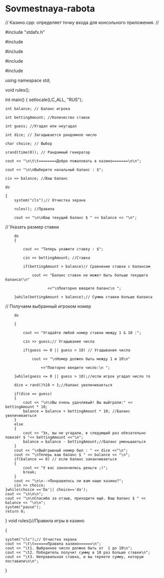 # Sovmestnaya-rabota

// Казино.cpp: определяет точку входа для консольного приложения.
//

#include "stdafx.h"

#include <iostream>

#include <string> 

#include <cstdlib> 

#include <ctime>

using namespace std;

void rules();

int main()
{
	setlocale(LC_ALL, "RUS");
	
    int balance; // Баланс игрока
    
    int bettingAmount; //Количество ставок
    
    int guess; //Угадал или неугадал
    
    int dice; // Загадывается рандомное число
    
    char choice; // Выбор
    
    srand(time(0)); // Рандомный генератор
    
    cout << "\n\t\t========Добро пожаловать в казино=======\n\n";
    
    cout << "\n\nВыберите начальный баланс : $";
    
    cin >> balance; //Ваш баланс
    
    do
    
    {
        system("cls");// Отчистка экрана
	
        rules(); //Правила
	
        cout << "\n\nВаш текущий баланс $ " << balance << "\n";
	
// Указать размер ставки

        do
        {
	
            cout << "Теперь укажите ставку : $";
	    
            cin >> bettingAmount; //Ставка
	    
            if(bettingAmount > balance)// Сравнение ставки с балансом
	    
                cout << "Баланс ставок не может быть больше текущего баланса!\n"
		
                       <<"\nПовторно введите баланс\n ";
		       
        }while(bettingAmount > balance);// Сумма ставки больше баланса
	
// Получаем выбранный игроком номер
	
        do
	
        {
	
            cout << "Угадайте любой номер ставки между 1 & 10 :";
	
            cin >> guess;// Угадывание числа
	
            if(guess <= 0 || guess > 10) // Угадывания числа 
	
                cout << "\nНомер должен быть между 1 и 10\n"
	
                    <<"Повторно введите число:\n ";
	
        }while(guess <= 0 || guess > 10);//если игрок угадал число то
	
        dice = rand()%10 + 1;//баланс увеличиваеться
	
        if(dice == guess)
        {
            cout << "\n\nВы очень удачливый! Вы выйграли:" << bettingAmount * 10;
            balance = balance + bettingAmount * 10; //Баланс увеличиваеться 
        }
        else
        {
            cout << "Эх, вы не угадали, в следующий раз обязательно повезёт $ "<< bettingAmount <<"\n";
            balance = balance - bettingAmount;//Баланс уменьшаеться
        }
        cout << "\nВыйгрышный номер был : " << dice <<"\n";
        cout << "\nТеперь ваш баланс $ " << balance << "\n";
        if(balance == 0) // если баланс заканчиваеться
        {
			cout << "У вас закончились деньги ;)";
            break;
        }
        cout << "\n\n-->Понравилось ли вам наше казино?";
        cin >> choice;
    }while(choice =='Da'|| choice=='da');
    cout << "\n\n\n";
    cout << "\n\nСпасибо за отзыв, приходите ещё. Ваш баланс $ " << balance << "\n\n";
	system("pause");
    return 0;
}
void rules()//Правила игры в казино

{

    system("cls");// Отчистка экрана
    cout << "\t\t======Правила казино======\n";
    cout << "\t1. Выбранное число должно быть от  1 до 10\n";
    cout << "\t2. Победитель получит сумму в 10 раз больше ставки\n";
    cout << "\t3. Неправильная ставка, и вы теряете сумму, которую поставили\n\n";
}

